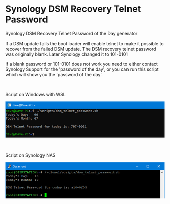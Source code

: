 # Synology DSM Recovery Telnet Password

Synology DSM Recovery Telnet Password of the Day generator

If a DSM update fails the boot loader will enable telnet to make it possible to recover from the failed DSM update. The DSM recovery telnet password was originally blank. Later Synology changed it to 101-0101

If a blank password or 101-0101 does not work you need to either contact Synology Support for the 'password of the day', or you can run this script which will show you the 'password of the day'.

<br>

Script on Windows with WSL
<p align="left"><img src="images/windows2.png"></p>

<br>

Script on Synology NAS
<p align="left"><img src="images/dsm2.png"></p>
